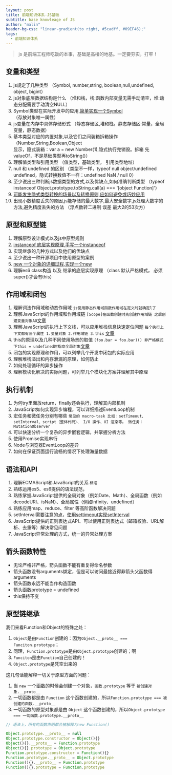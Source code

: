 ```yaml
---
layout: post
title: 前端知识体系-JS基础
subtitle: base knowleage of JS
author: "malin"
header-bg-css: "linear-gradient(to right, #5cadff, #09EF46);"
tags:
  - 前端知识体系
---
```


> js 是前端工程师吃饭的本事，基础是高楼的地基。一定要夯实，打牢！

## 变量和类型

1. js规定了几种类型          （Symbol, number,string, boolean,null,undefined, object, bigint）
2. js对象底层数据结构是什么   （堆和栈，栈:函数内部变量无需手动清空，堆:动态分配需要手动清空NULL）
3. Symbol类型在实际开发中的应用,[简单实现一个Symbol](/2019/09/07/js-mycode.md) （存放对象唯一属性）
4. js变量在内存中具体存储形式   （静态存储区,堆和栈。静态存储区:常量，全局变量，静态数据）
5. 基本类型对应的内置对象,以及它们之间装箱拆箱操作 （Number,String,Boolean,Object
   <br/> 显示，隐式装箱：var a = new Number(1),隐式执行完销毁。拆箱 先valueOf，不是基础类型再toString()）
6. 理解值类型和引用类型        （值类型，基础类型， 引用类型地址）
7. null 和 undefined 的区别    （类型不一样，typeof null object/undefined undefined，隐式转换数值不一样：undefined NaN / null 0）
8. 至少说出三种判断js数据类型的方式,以及优缺点,如何准确判断类型  （typeof instanceof Object.prototype.toString.call(a) === '[object Function]'）
9. [可能发生隐式类型转换的场景以及转换原则,应如何避免或巧妙应用](/2019/09/07/js-implicit-type-conversion)
10. 出现小数精度丢失的原因,js能存储的最大数字,最大安全数字,js处理大数字的方法,避免精度丢失的方法 （浮点数转二进制 误差 最大2的53次方）

## 原型和原型链

1. 理解原型设计模式以及js中原型规则
2. [instanceof 底层实现原理,手写一个instanceof](/2019/09/07-js-mycode.md)
3. 实现继承的几种方式以及他们的优缺点
4. 至少说出一种开源项目中使用原型的案例
5. [new 一个对象的详细过程,实现一个new](/2019/09/07-js-mycode.md)
6. 理解es6 class构造 以及 继承的底层实现原理 （class 默认严格模式， 必须super()才会有this）

## 作用域和闭包

1. 理解词法作用域和动态作用域  `js使用静态作用域函数作用域在定义时就确定l了`
2. 理解JavaScript的作用域和作用域链 `[Scope]在函数创建时先创建作用域链 之后创建变量对象AO`[文章](https://github.com/mqyqingfeng/Blog/issues/6)
3. 理解JavaScript的执行上下文栈，可以应用堆栈信息快速定位问题  `每个执行上下文都有三个属性 1.变量对象 2.作用域链 3.this` [文章](https://github.com/mqyqingfeng/Blog/issues/5)
4. this的原理以及几种不同使用场景的取值  `(foo.bar = foo.bar)() 非严格模式下this = undefined时指向全局对象`[文章](https://github.com/mqyqingfeng/Blog/issues/7)
5. 闭包的实现原理和作用，可以列举几个开发中闭包的实际应用
6. 理解堆栈溢出和内存泄漏的原理，如何防止
7. 如何处理循环的异步操作
8. 理解模块化解决的实际问题，可列举几个模块化方案并理解其中原理

## 执行机制

1. 为何try里面放return，finally还会执行，理解其内部机制
2. JavaScript如何实现异步编程，可以详细描述EventLoop机制
3. 宏任务和微任务分别有哪些 `常见的 macro-task 比如：setTimeout、setInterval、script（整体代码）、 I/O 操作、UI 渲染等。 微任务：MutationObserver`
4. 可以快速分析一个复杂的异步嵌套逻辑，并掌握分析方法
5. 使用Promise实现串行
6. Node与浏览器EventLoop的差异
7. 如何在保证页面运行流畅的情况下处理海量数据

## 语法和API

1. 理解ECMAScript和JavaScript的关系 `标准`
2. 熟练运用es5、es6提供的语法规范，
3. 熟练掌握JavaScript提供的全局对象（例如Date、Math）、全局函数（例如decodeURI、isNaN）、全局属性（例如Infinity、undefined）
4. 熟练应用map、reduce、filter 等高阶函数解决问题
5. setInterval需要注意的点，[使用settimeout实现setInterval]()
6. JavaScript提供的正则表达式API、可以使用正则表达式（邮箱校验、URL解析、去重等）解决常见问题
7. JavaScript异常处理的方式，统一的异常处理方案

## 箭头函数特性

- 无论严格非严格，箭头函数不能有重复得命名参数
- 箭头函数没有arguments绑定，但是可以访问最接近得非箭头父函数得arguments
- 箭头函数永远不能当作构造函数
- 箭头函数prototype = undefined
- this保持不变

## 原型链继承

我们来看Function和Object的特殊之处：

1. `Object`是由`Function`创建的：因为`Object.__proto__ === Funciton.prototype`；
2. 同理，`Function.prototype`是由`Object.prototype`创建的；啊
3. `Funciton`是由`Function`自己创建的！
4. `Object.prototype`是凭空出来的

这几句话能解释一切关于原型方面的问题：

1. 当 `new` 一个函数的时候会创建一个对象，`函数.prototype` 等于 `被创建对象.__proto__`
2. 一切函数都是由 `Function` 这个函数创建的，所以`Function.prototype === 被创建的函数.__proto__`
3. 一切函数的原型对象都是由 `Object` 这个函数创建的，所以`Object.prototype === 一切函数.prototype.__proto__`

```js
// 语法上，所有的函数声明都会被解释为new Function()

Object.prototype.__proto__ = null
Object.prototype.constructor = Object(){}
Object(){}.__proto__ = Function.prototype
Object(){}.prototype = Object.prototype
Function.prototype.constructor = Function(){}
Function.prototype.__proto__ = Object.prototype
Function(){}.__proto__ = Function.prototype
Function(){}.prototype = Function.prototype
```